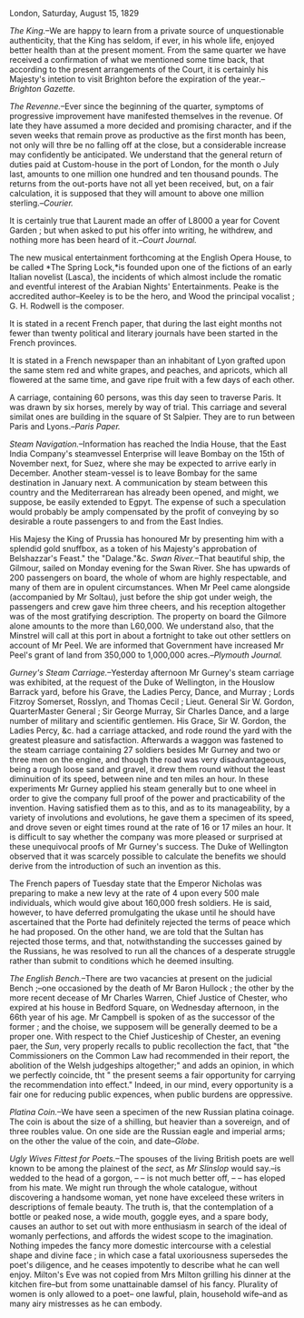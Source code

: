 London, Saturday, August 15, 1829*The King.*–We are happy to learn from a private
                    source of unquestionable authenticity, that the King has seldom, if
                    ever, in his whole life, enjoyed better health than at the present moment.
                    From the same quarter we have received a confirmation of what we
                    mentioned some time back, that according to the present arrangements
                    of the Court, it is certainly his Majesty's intetion to visit Brighton
                    before the expiration of the year.–*Brighton
                        Gazette.**The Revenne.*–Ever since the beginning of the
                        quarter, symptoms of progressive improvement have manifested themselves in the revenue. Of late they have assumed
                    a more decided and promising character, and if the seven weeks that remain
                    prove as productive as the first month has been, not only will thre be no
                    falling off at the close, but a considerable increase may confidently be anticipated. We understand that the general
                    return of duties paid at Custom-house in the port of London, for the
                    month o July last, amounts to one million one hundred and ten thousand
                    pounds. The returns from the out-ports have not all yet been
                    received, but, on a fair calculation, it is supposed that they will
                    amount to above one million sterling.–*Courier.*It is certainly true that Laurent made an offer of L8000 a year for Covent
                    Garden ; but when asked to put his offer into writing, he withdrew, and
                    nothing more has been heard of it.–*Court
                        Journal.*The new musical entertainment forthcoming at the English Opera House, to be
                    called *The Spring Lock,*is founded upon one of the fictions of an early Italian novelist
                    (Lasca), the incidents of which almost include the romatic and eventful
                    interest of the Arabian Nights' Entertainments. Peake is the accredited
                    author–Keeley is to be the hero, and Wood the principal vocalist ;
                    G. H. Rodwell is the composer.It is stated in a recent French paper, that during the last eight months not
                    fewer than twenty political and literary journals have been started in the
                    French provinces.It is stated in a French newspaper than an inhabitant of Lyon grafted upon
                    the same stem red and white grapes, and peaches, and apricots, which all
                    flowered at the same time, and gave ripe fruit with a few days of each
                    other.A carriage, containing 60 persons, was this day seen to traverse Paris. It
                    was drawn by six horses, merely by way of trial. This carriage and several
                        similat ones are building in the square of St Salpier. They
                    are to run between Paris and Lyons.–*Paris
                        Paper.**Steam Navigation.*–Information has reached the
                    India House, that the East India Company's steamvessel
                    Enterprise will leave Bombay on the 15th of November next, for
                    Suez, where she may be expected to arrive early in December. Another
                    steam-vessel is to leave Bombay for the same destination in January next.
                    A communication by steam between this country and the Mediterrarean
                    has already been opened, and might, we suppose, be easily extended to
                    Egpyt. The expense of such a speculation would probably be amply compensated by the profit of conveying by so desirable a route
                    passengers to and from the East Indies.His Majesy the King of Prussia has honoured Mr by presenting him with a
                    splendid gold snuffbox, as a token of his Majesty's approbation
                    of Belshazzar's Feast." the "Dalage."&c. *Swan River.*–That beautiful ship, the Gilmour,
                    sailed on Monday evening for the Swan River. She has upwards of 200
                    passengers on board, the whole of whom are highly respectable, and many of
                    them are in opulent circumstances. When Mr Peel came alongside
                    (accompanied by Mr Soltau), just before the ship got under weigh, the
                    passengers and crew gave him three cheers, and his reception altogether was
                    of the most gratifying description. The property on board the Gilmore
                    alone amounts to the more than L60,000. We understand also, that the
                    Minstrel will call at this port in about a fortnight to take out other
                    settlers on account of Mr Peel. We are informed that Government
                    have increased Mr Peel's grant of land from 350,000 to 1,000,000
                        acres.–*Plymouth Journal.**Gurney's Steam Carriage.*–Yesterday afternoon Mr
                    Gurney's steam carriage was exhibited, at the request of the Duke of
                    Wellington, in the Houslow Barrack yard, before his Grave, the Ladies
                    Percy, Dance, and Murray ; Lords Fitzroy Somerset, Rosslyn, and Thomas Cecil ; Lieut. General Sir W. Gordon, QuarterMaster General ; Sir George Murray, Sir Charles Dance, and a large number
                    of military and scientific gentlemen. His Grace, Sir W. Gordon, the Ladies
                    Percy, &c. had a carriage attacked, and rode round the yard with the
                    greatest pleasure and satisfaction. Afterwards a waggon was
                    fastened to the steam carriage containing 27 soldiers besides Mr Gurney and
                    two or three men on the engine, and though the road was very disadvantageous, being a rough loose sand and gravel, it drew them
                    round without the least diminuition of its speed, between nine and ten
                    miles an hour. In these experiments Mr Gurney applied his steam
                    generally but to one wheel in order to give the company full proof of
                    the power and practicability of the invention. Having satisfied them
                    as to this, and as to its manageability, by a variety of involutions and
                    evolutions, he gave them a specimen of its speed, and drove seven or eight
                    times round at the rate of 16 or 17 miles an hour. It is difficult to
                    say whether the company was more pleased or surprised at these unequivocal
                    proofs of Mr Gurney's success. The Duke of Wellington observed that it
                    was scarcely possible to calculate the benefits we should derive from
                    the introduction of such an invention as this.The French papers of Tuesday state that the Emperor Nicholas was
                    preparing to make a new levy at the rate of 4 upon every 500 male
                    individuals, which would give about 160,000 fresh soldiers. He is said,
                    however, to have deferred promulgating the ukase until he should have
                    ascertained that the Porte had definitely rejected the terms of peace which
                    he had proposed. On the other hand, we are told that the Sultan has
                    rejected those terms, and that, notwithstanding the successes gained
                    by the Russians, he was resolved to run all the chances of a desperate
                    struggle rather than submit to conditions which he deemed insulting.*The English Bench.*–There are two vacancies at
                    present on the judicial Bench ;–one occasioned by the death of
                    Mr Baron Hullock ; the other by the more recent decease of Mr Charles
                    Warren, Chief Justice of Chester, who expired at his house in Bedford
                    Square, on Wednesday afternoon, in the 66th year of his age. Mr
                    Campbell is spoken of as the successor of the former ; and the
                    choise, we supposem will be generally deemed to be a proper one. With
                    respect to the Chief Justiceship of Chester, an evening paer, the *Sun*, very properly recalls to public recollection
                    the fact, that "the Commissioners on the Common Law had recommended in
                    their report, the abolition of the Welsh judgeships altogether;" and adds
                    an opinion, in which we perfectly coincide, tht " the present
                    seems a fair opportunity for carrying the recommendation into
                    effect." Indeed, in our mind, every opportunity is a fair one for
                    reducing public expences, when public burdens are oppressive.*Platina Coin.*–We have seen a specimen of the
                    new Russian platina coinage. The coin is about the size of a shilling,
                    but heavier than a sovereign, and of three roubles value. On one side are
                    the Russian eagle and imperial arms; on the other the value of the coin,
                    and date–*Globe.**Ugly Wives Fittest for Poets.*–The spouses of the
                    living British poets are well known to be among the plainest of the *sect*, as *Mr Slinslop*
                    would say.–is wedded to the head of a gorgon, –
                    – is not much better off, – – has eloped from his
                    mate. We might run through the whole catalogue, without discovering a
                    handsome woman, yet none have exceleed these writers in descriptions
                    of female beauty. The truth is, that the contemplation of a bottle or
                    peaked nose, a wide mouth, goggle eyes, and a spare body, causes an author
                    to set out with more enthusiasm in search of the ideal of womanly
                    perfections, and affords the widest scope to the imagination. Nothing
                    impedes the fancy more domestic intercourse with a celestial shape and
                        divine face ; in which case a fatal uxoriousness supersedes
                    the poet's diligence, and he ceases impotently to describe
                    what he can well enjoy. Milton's Eve was not copied from Mrs Milton
                    grilling his dinner at the kitchen fire–but from some
                    unattainable damsel of his fancy. Plurality of women is only
                    allowed to a poet– one lawful, plain, household wife–and as
                    many airy mistresses as he can embody.